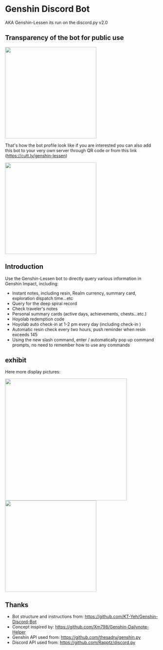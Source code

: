 # Genshin Discord Bot 
AKA Genshin-Lessen its run on the discord.py v2.0

## Transparency of the bot for public use 

<!-- {https://imgur.com/a/qYCnqIO} -->
<img src="https://imgur.com/a/qYCnqIO" width="300"/>

That's how the bot profile look like if you are interested you can also add this bot to your very own server
through QR code or from this link (https://cutt.ly/genshin-lessen)

<img src="https://imgur.com/a/UibzUmy" width="300"/>


## Introduction
Use the Genshin-Lessen bot to directly query various information in Genshin Impact, including:
- Instant notes, including resin, Realm currency, summary card, exploration dispatch time...etc
- Query for the deep spiral record
- Check traveler's notes
- Personal summary cards (active days, achievements, chests...etc.)
- Hoyolab redemption code
- Hoyolab auto check-in at 1-2 pm every day (including check-in )
- Automatic resin check every two hours, push reminder when resin exceeds 145
- Using the new slash command, enter / automatically pop up command prompts, no need to remember how to use any commands


## exhibit
Here more display pictures:

<img src="https://imgur.com/a/WwXUvO3" width="400"/> <img src="https://imgur.com/a/XbfJXwe" width="300" />

## Thanks
- Bot structure and instructions from: https://github.com/KT-Yeh/Genshin-Discord-Bot
- Concept inspired by: https://github.com/Xm798/Genshin-Dailynote-Helper
- Genshin API used from: https://github.com/thesadru/genshin.py
- Discord API used from: https://github.com/Rapptz/discord.py

